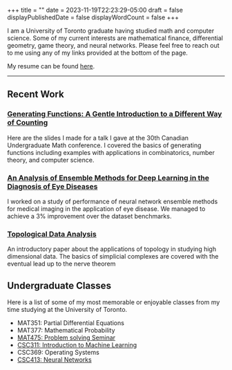 +++
title = ""
date = 2023-11-19T22:23:29-05:00
draft = false
displayPublishedDate = false
displayWordCount = false
+++

I am a University of Toronto graduate having studied math and computer
science. Some of my current interests are mathematical finance,
differential geometry, game theory, and neural networks. Please feel
free to reach out to me using any of my links provided at the bottom of the page.

My resume can be found [here](/home/Jason_Li_resume.pdf).

------------------

## Recent Work
### [Generating Functions: A Gentle Introduction to a Different Way of Counting](/home/generatingFunctions.pdf)
Here are the slides I made for a talk I gave at the 30th Canadian Undergraduate Math conference.
I covered the basics of generating functions including examples with applications in combinatorics, number theory, and computer science.

### [An Analysis of Ensemble Methods for Deep Learning in the Diagnosis of Eye Diseases](/home/ensemble_methods_eye_diseases.pdf)
I worked on a study of performance of neural network ensemble methods for medical
imaging in the application of eye disease. We managed to achieve a 3% improvement over the dataset 
benchmarks.

### [Topological Data Analysis](/home/topological_data_analysis.pdf)
An introductory paper about the applications of topology in studying
high dimensional data. The basics of simplicial complexes are covered with the eventual lead up 
to the nerve theorem

## Undergraduate Classes
Here is a list of some of my most memorable or enjoyable classes from my time studying at the University of Toronto.

- MAT351: Partial Differential Equations
- MAT377: Mathematical Probability  
- [MAT475: Problem solving Seminar](https://www.math.toronto.edu/~herzig/475-f22.html)
- [CSC311: Introduction to Machine Learning](https://www.cs.toronto.edu/~rahulgk/courses/csc311_f23/index.html)
- CSC369: Operating Systems
- [CSC413: Neural Networks](https://uoft-csc413.github.io/2023/#/contents/04-assignments)

